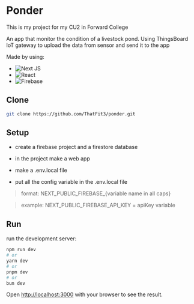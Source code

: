 
# Ponder

This is my project for my CU2 in Forward College

An app that monitor the condition of a livestock pond. Using ThingsBoard IoT gateway to upload the data from sensor and send it to the app

Made by using:
- ![Next JS](https://img.shields.io/badge/Next-black?style=for-the-badge&logo=next.js&logoColor=white) 
- ![React](https://img.shields.io/badge/react-%2320232a.svg?style=for-the-badge&logo=react&logoColor=%2361DAFB)     
- ![Firebase](https://img.shields.io/badge/firebase-a08021?style=for-the-badge&logo=firebase&logoColor=ffcd34)
## Clone

```bash
git clone https://github.com/ThatFit3/ponder.git
```
## Setup

- create a firebase project and a firestore database

- in the project make a web app

- make a .env.local file

- put all the config variable in the .env.local file

> format:
> NEXT_PUBLIC_FIREBASE_{variable name in all caps}

> example: 
> NEXT_PUBLIC_FIREBASE_API_KEY = apiKey variable

## Run

run the development server:

```bash
npm run dev
# or
yarn dev
# or
pnpm dev
# or
bun dev
```

Open [http://localhost:3000](http://localhost:3000) with your browser to see the result.